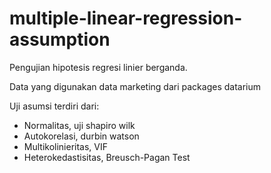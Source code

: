 # multiple-linear-regression-assumption

Pengujian hipotesis regresi linier berganda.

Data yang digunakan data marketing dari packages datarium

Uji asumsi terdiri dari:

- Normalitas, uji shapiro wilk
- Autokorelasi, durbin watson
- Multikolinieritas, VIF
- Heterokedastisitas, Breusch-Pagan Test
